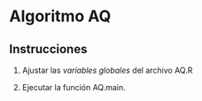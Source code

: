 # Algoritmo AQ

## Instrucciones

1. Ajustar las *variables globales* del archivo AQ.R

2. Ejecutar la función AQ.main.
